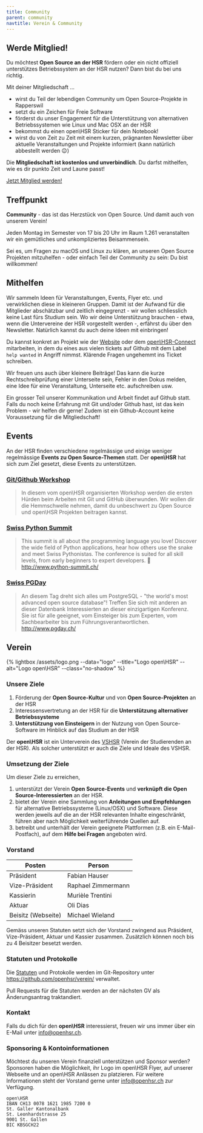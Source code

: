 ```yaml
---
title: Community
parent: community
navtitle: Verein & Community
---
```


## Werde Mitglied!

Du möchtest **Open Source an der HSR** fördern oder ein nicht offiziell unterstützes Betriebssystem an der HSR nutzen?
Dann bist du bei uns richtig.

Mit deiner Mitgliedschaft ...

* wirst du Teil der lebendigen Community um Open Source-Projekte in Rapperswil
* setzt du ein Zeichen für Freie Software
* förderst du unser Engagement für die Unterstützung von alternativen Betriebssystemen wie Linux und Mac OSX an der HSR
* bekommst du einen open\HSR Sticker für dein Notebook!
* wirst du von Zeit zu Zeit mit einem kurzen, prägnanten Newsletter über aktuelle Veranstaltungen und Projekte informiert (kann natürlich abbestellt werden :wink:)

Die **Mitgliedschaft ist kostenlos und unverbindlich**. Du darfst mithelfen, wie es dir punkto Zeit und Laune passt!

<a href="mailto:info@openhsr.ch?subject=Mitglied%20werden&body=Hallo%20Zusammen!%0A%0AIch%20w%C3%BCrde%20gerne%20Mitglied%20im%20open%5CHSR%20werden!%0A%0AMein%20Github%20Benutzername%20lautet%20%5BGITHUB%20Benutzername%5D.%0A%5BFalls%20du%20keinen%20Github%20Account%20hast%2C%20kannst%20du%20diesen%20Absatz%20l%C3%B6schen%5D%0A%0ALiebe%20Gr%C3%BCsse%2C%0A%5BNAME%5D" class="button">Jetzt Mitglied werden!</a>

## Treffpunkt
**Community** - das ist das Herzstück von Open Source. Und damit auch von unserem Verein!

Jeden Montag im Semester von 17 bis 20 Uhr im Raum 1.261 veranstalten wir ein gemütliches und unkompliziertes Beisammensein.

Sei es, um Fragen zu macOS und Linux zu klären, an unseren Open Source Projekten mitzuhelfen - oder einfach Teil der Community zu sein: Du bist willkommen!

## Mithelfen

Wir sammeln Ideen für Veranstaltungen, Events, Flyer etc. und verwirklichen diese in kleineren Gruppen. Damit ist der Aufwand für die Mitglieder abschätzbar und zeitlich eingegrenzt - wir wollen schliesslich keine Last fürs Studium sein. Wo wir deine Unterstützung brauchen - etwa, wenn die Untervereine der HSR vorgestellt werden -, erfährst du über den Newsletter. Natürlich kannst du auch deine Ideen mit einbringen!

Du kannst konkret an Projekt wie der [Website](https://github.com/openhsr/www.openhsr.ch/issues) oder dem [open\HSR-Connect](https://github.com/openhsr/connect/issues) mitarbeiten, in dem du eines aus vielen tickets auf Github mit dem Label `help wanted` in Angriff nimmst. Klärende Fragen ungehemmt ins Ticket schreiben.

Wir freuen uns auch über kleinere Beiträge! Das kann die kurze Rechtschreibprüfung einer Unterseite sein, Fehler in den Dokus melden, eine Idee für eine Veranstaltung, Unterseite etc. aufschreiben usw.

Ein grosser Teil unserer Kommunikation und Arbeit findet auf Github statt. Falls du noch keine Erfahrung mit Git und/oder Github hast, ist das kein Problem - wir helfen dir gerne! Zudem ist ein Github-Account keine Voraussetzung für die Mitgliedschaft!


## Events

An der HSR finden verschiedene regelmässige und einige weniger regelmässige **Events zu Open Source-Themen** statt.
Der **open\HSR** hat sich zum Ziel gesetzt, diese Events zu unterstützen.

### [Git/Github Workshop](https://github.com/openhsr/git-github-workshop/)
> In diesem vom open\HSR organisierten Workshop werden die ersten Hürden beim Arbeiten mit Git und GitHub überwunden. Wir wollen dir die Hemmschwelle nehmen, damit du unbeschwert zu Open Source und open\HSR Projekten beitragen kannst.

### [Swiss Python Summit](http://www.python-summit.ch/)

> This summit is all about the programming language you love! Discover the wide field of Python applications, hear how others use the snake and meet Swiss Pythonistas. The conference is suited for all skill levels, from early beginners to expert developers.
:snake: <http://www.python-summit.ch/>

### [Swiss PGDay](http://www.pgday.ch/)
> An diesem Tag dreht sich alles um PostgreSQL - "the world's most advanced open source database"!
> Treffen Sie sich mit anderen an dieser Datenbank Interessierten an dieser einzigartigen Konferenz. Sie ist für alle geeignet, vom Einsteiger bis zum Experten, vom Sachbearbeiter bis zum Führungsverantwortlichen.
<http://www.pgday.ch/>

## Verein

{% lightbox /assets/logo.png --data="logo" --title="Logo open\HSR" --alt="Logo open\HSR" --class="no-shadow" %}

### Unsere Ziele

1. Förderung der **Open Source-Kultur** und von **Open Source-Projekten** an der HSR
2. Interessensvertretung an der HSR für die **Unterstützung alternativer Betriebssysteme**
3. **Unterstützung von Einsteigern** in der Nutzung von Open Source-Software im Hinblick auf das Studium an der HSR

Der **open\HSR** ist ein Unterverein des [VSHSR](https://www.vshsr.ch/) (Verein der Studierenden an der HSR).
Als solcher unterstützt er auch die Ziele und Ideale des VSHSR.


### Umsetzung der Ziele

Um dieser Ziele zu erreichen,

1. unterstützt der Verein **Open Source-Events** und **verknüpft die Open Source-Interessierten** an der HSR.
2. bietet der Verein eine Sammlung von **Anleitungen und Empfehlungen** für alternative Betriebssysteme (Linux/OSX) und Software.
   Diese werden jeweils auf die an der HSR relevanten Inhalte eingeschränkt, führen aber nach Möglichkeit weiterführende Quellen auf.
3. betreibt und unterhält der Verein geeignete Plattformen (z.B. ein E-Mail-Postfach), auf dem **Hilfe bei Fragen** angeboten wird.


### Vorstand

Posten | Person
------ | ------
Präsident | Fabian Hauser
Vize-Präsident | Raphael Zimmermann
Kassierin | Murièle Trentini
Aktuar  | Oli Dias
Beisitz (Webseite) | Michael Wieland

Gemäss unseren Statuten setzt sich der Vorstand zwingend aus Präsident, Vize-Präsident, Aktuar und Kassier zusammen.
Zusätzlich können noch bis zu 4 Beisitzer besetzt werden.

### Statuten und Protokolle

Die [Statuten](https://raw.githubusercontent.com/openhsr/verein/master/statuten/statuten.pdf) und Protokolle werden im Git-Repository unter <https://github.com/openhsr/verein/> verwaltet.

Pull Requests für die Statuten werden an der nächsten GV als Änderungsantrag traktandiert.

### Kontakt

Falls du dich für den **open\HSR** interessierst, freuen wir uns immer über ein E-Mail unter <info@openhsr.ch>.

### Sponsoring & Kontoinformationen

Möchtest du unseren Verein finanziell unterstützen und Sponsor werden? Sponsoren haben die Möglichkeit, ihr Logo im open\HSR Flyer, auf unserer Webseite und an open\HSR Anlässen zu platzieren. Für weitere Informationen steht der Vorstand gerne unter <info@openhsr.ch> zur Verfügung.

```
open\HSR
IBAN CH13 0078 1621 1985 7200 0
St. Galler Kantonalbank
St. Leonhardstrasse 25
9001 St. Gallen
BIC KBSGCH22
```
